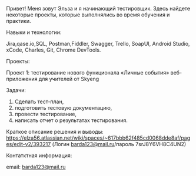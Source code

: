 Привет! 
Меня зовут Эльза и я начинающий тестировщик. Здесь найдете некоторые проекты, которые выполнялись во время обучения и практики.

Навыки и технологии:

Jira,qase.io,SQL, Postman,Fiddler, Swagger, Trello,
SoapUI, Android Studio, xCode, Charles, Git, Chrome DevTools.

Проекты:

Проект 1: тестирование нового функционала «Личные события»  веб-приложения для учителей от Skyeng

Задачи:
1. Сделать тест-план,
2. подготовить тестовую документацию,
3. провести тестирование,
4. написать отчет о результатах тестирования.

   
Краткое описание решения и выводы: https://elza56.atlassian.net/wiki/spaces/~617bbb62f485cd0068dde8af/pages/edit-v2/393217 (Логин barda123@mail.ru/пароль 7srJ8Y6VH8C4UN2)

Контатктная информация:

email: barda123@mail.ru
